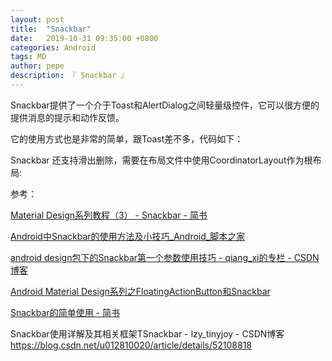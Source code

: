 ```yaml
---
layout: post
title:  "Snackbar"
date:   2019-10-31 09:35:00 +0800
categories: Android
tags: MD
author: pepe
description: 『 Snackbar 』
---
```

Snackbar提供了一个介于Toast和AlertDialog之间轻量级控件，它可以很方便的提供消息的提示和动作反馈。

它的使用方式也是非常的简单，跟Toast差不多，代码如下：


Snackbar 还支持滑出删除，需要在布局文件中使用CoordinatorLayout作为根布局:

参考：

[Material Design系列教程（3） - Snackbar - 简书](https://www.jianshu.com/p/3581d94535c4)

[Android中Snackbar的使用方法及小技巧_Android_脚本之家](https://www.jb51.net/article/137503.htm)

[android design包下的Snackbar第一个参数使用技巧 - qiang_xi的专栏 - CSDN博客](https://blog.csdn.net/qiang_xi/article/details/52449398)

[Android Material Design系列之FloatingActionButton和Snackbar](https://mp.weixin.qq.com/s?__biz=MjM5NDkxMTgyNw==&mid=2653057631&idx=1&sn=445e98c146a44c06bef683cd5f56f454&scene=21#wechat_redirect)

[Snackbar的简单使用 - 简书](https://www.jianshu.com/p/cb747d1f204f)

Snackbar使用详解及其相关框架TSnackbar - lzy_tinyjoy - CSDN博客
https://blog.csdn.net/u012810020/article/details/52108818
















